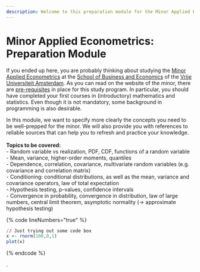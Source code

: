 ```yaml
---
description: Welcome to this preparation module for the Minor Applied Econometrics.
---
```


# Minor Applied Econometrics: Preparation Module

If you ended up here, you are probably thinking about studying the [Minor Applied Econometrics](https://vu.nl/en/education/minor/applied-econometrics-a-big-data-experience-for-all) at the [School of Business and Economics](https://vu.nl/en/about-vu/faculties/school-of-business-and-economics) of the [Vrije Universiteit Amsterdam](https://vu.nl/en). As you can read on the website of the minor, there are [pre-requisites](https://vu.nl/en/education/minor/applied-econometrics-a-big-data-experience-for-all/admissions) in place for this study program. In particular, you should have completed your first courses in (introductory) mathematics and statistics. Even though it is not mandatory, some background in programming is also desirable.

In this module, we want to specify more clearly the concepts you need to be well-prepped for the minor. We will also provide you with references to reliable sources that can help you to refresh and practice your knowledge.\
\
**Topics to be covered:**\
\- Random variable vs realization, PDF, CDF, functions of a random variable\
\- Mean, variance, higher-order moments, quantiles\
\- Dependence, correlation, covariance, multivariate random variables (e.g. covariance and correlation matrix)\
\- Conditioning: conditional distributions, as well as the mean, variance and covariance operators, law of total expectation\
\- Hypothesis testing, p-values, confidence intervals\
\- Convergence in probability, convergence in distribution, law of large numbers, central limit theorem, asymptotic normality (-> approximate hypothesis testing)&#x20;

{% code lineNumbers="true" %}
```r
// Just trying out some code box
x <- rnorm(100,0,1)
plot(x)
```
{% endcode %}

.

